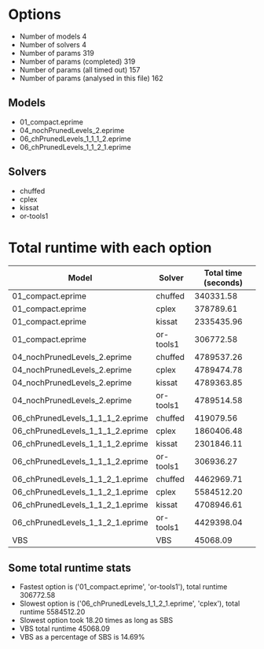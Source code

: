 

# Options


- Number of models 4
- Number of solvers 4
- Number of params 319
- Number of params (completed) 319
- Number of params (all timed out) 157
- Number of params (analysed in this file) 162


## Models


 - 01_compact.eprime
 - 04_nochPrunedLevels_2.eprime
 - 06_chPrunedLevels_1_1_1_2.eprime
 - 06_chPrunedLevels_1_1_2_1.eprime


## Solvers


 - chuffed
 - cplex
 - kissat
 - or-tools1


# Total runtime with each option


 | Model | Solver | Total time (seconds) | 
 | -- | -- | -- | 
 | 01_compact.eprime | chuffed | 340331.58 | 
 | 01_compact.eprime | cplex | 378789.61 | 
 | 01_compact.eprime | kissat | 2335435.96 | 
 | 01_compact.eprime | or-tools1 | 306772.58 | 
 | 04_nochPrunedLevels_2.eprime | chuffed | 4789537.26 | 
 | 04_nochPrunedLevels_2.eprime | cplex | 4789474.78 | 
 | 04_nochPrunedLevels_2.eprime | kissat | 4789363.85 | 
 | 04_nochPrunedLevels_2.eprime | or-tools1 | 4789514.58 | 
 | 06_chPrunedLevels_1_1_1_2.eprime | chuffed | 419079.56 | 
 | 06_chPrunedLevels_1_1_1_2.eprime | cplex | 1860406.48 | 
 | 06_chPrunedLevels_1_1_1_2.eprime | kissat | 2301846.11 | 
 | 06_chPrunedLevels_1_1_1_2.eprime | or-tools1 | 306936.27 | 
 | 06_chPrunedLevels_1_1_2_1.eprime | chuffed | 4462969.71 | 
 | 06_chPrunedLevels_1_1_2_1.eprime | cplex | 5584512.20 | 
 | 06_chPrunedLevels_1_1_2_1.eprime | kissat | 4708946.61 | 
 | 06_chPrunedLevels_1_1_2_1.eprime | or-tools1 | 4429398.04 | 
 | VBS | VBS | 45068.09 | 


## Some total runtime stats


 - Fastest option is ('01_compact.eprime', 'or-tools1'), total runtime 306772.58
 - Slowest option is ('06_chPrunedLevels_1_1_2_1.eprime', 'cplex'), total runtime 5584512.20
 - Slowest option took 18.20 times as long as SBS
 - VBS total runtime 45068.09
 - VBS as a percentage of SBS is 14.69%

